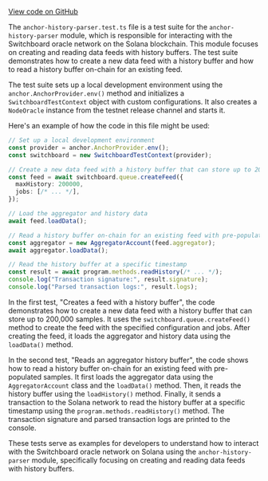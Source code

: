 [View code on GitHub](https://github.com/switchboard-xyz/sbv2-solana/tree/master/.autodoc/docs/json/programs/anchor-history-parser/tests)

The `anchor-history-parser.test.ts` file is a test suite for the `anchor-history-parser` module, which is responsible for interacting with the Switchboard oracle network on the Solana blockchain. This module focuses on creating and reading data feeds with history buffers. The test suite demonstrates how to create a new data feed with a history buffer and how to read a history buffer on-chain for an existing feed.

The test suite sets up a local development environment using the `anchor.AnchorProvider.env()` method and initializes a `SwitchboardTestContext` object with custom configurations. It also creates a `NodeOracle` instance from the testnet release channel and starts it.

Here's an example of how the code in this file might be used:

```typescript
// Set up a local development environment
const provider = anchor.AnchorProvider.env();
const switchboard = new SwitchboardTestContext(provider);

// Create a new data feed with a history buffer that can store up to 200,000 samples
const feed = await switchboard.queue.createFeed({
  maxHistory: 200000,
  jobs: [/* ... */],
});

// Load the aggregator and history data
await feed.loadData();

// Read a history buffer on-chain for an existing feed with pre-populated samples
const aggregator = new AggregatorAccount(feed.aggregator);
await aggregator.loadData();

// Read the history buffer at a specific timestamp
const result = await program.methods.readHistory(/* ... */);
console.log("Transaction signature:", result.signature);
console.log("Parsed transaction logs:", result.logs);
```

In the first test, "Creates a feed with a history buffer", the code demonstrates how to create a new data feed with a history buffer that can store up to 200,000 samples. It uses the `switchboard.queue.createFeed()` method to create the feed with the specified configuration and jobs. After creating the feed, it loads the aggregator and history data using the `loadData()` method.

In the second test, "Reads an aggregator history buffer", the code shows how to read a history buffer on-chain for an existing feed with pre-populated samples. It first loads the aggregator data using the `AggregatorAccount` class and the `loadData()` method. Then, it reads the history buffer using the `loadHistory()` method. Finally, it sends a transaction to the Solana network to read the history buffer at a specific timestamp using the `program.methods.readHistory()` method. The transaction signature and parsed transaction logs are printed to the console.

These tests serve as examples for developers to understand how to interact with the Switchboard oracle network on Solana using the `anchor-history-parser` module, specifically focusing on creating and reading data feeds with history buffers.
